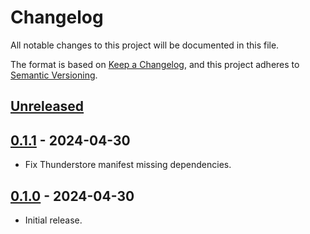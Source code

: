 # Changelog

All notable changes to this project will be documented in this file.

The format is based on [Keep a Changelog](https://keepachangelog.com/en/1.1.0/),
and this project adheres to [Semantic Versioning](https://semver.org/spec/v2.0.0.html).

## [Unreleased]

## [0.1.1] - 2024-04-30

- Fix Thunderstore manifest missing dependencies.

## [0.1.0] - 2024-04-30

- Initial release.

[unreleased]: https://github.com/nbusseneau/LotusEcarlateChanges/compare/0.1.1...HEAD
[0.1.1]: https://github.com/nbusseneau/LotusEcarlateChanges/compare/0.1.0...0.1.1
[0.1.0]: https://github.com/nbusseneau/LotusEcarlateChanges/compare/109c5406d49203ca632622244d1aed63f19b95e8...0.1.0
